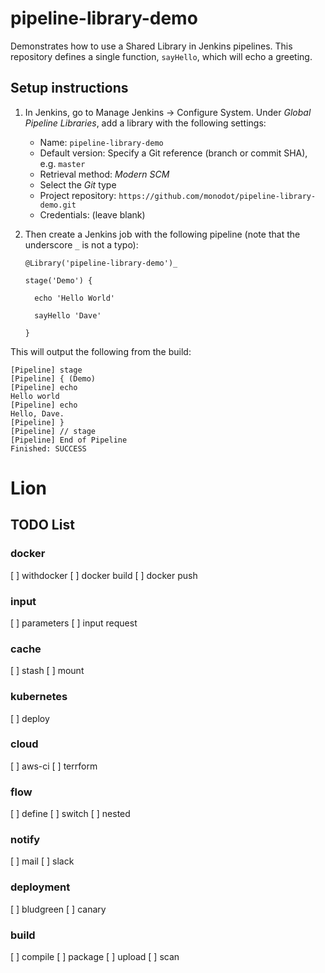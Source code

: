 # pipeline-library-demo

Demonstrates how to use a Shared Library in Jenkins pipelines. This repository defines a single function, `sayHello`, which will echo a greeting.

## Setup instructions

1. In Jenkins, go to Manage Jenkins &rarr; Configure System. Under _Global Pipeline Libraries_, add a library with the following settings:

    - Name: `pipeline-library-demo`
    - Default version: Specify a Git reference (branch or commit SHA), e.g. `master`
    - Retrieval method: _Modern SCM_
    - Select the _Git_ type
    - Project repository: `https://github.com/monodot/pipeline-library-demo.git`
    - Credentials: (leave blank)

2. Then create a Jenkins job with the following pipeline (note that the underscore `_` is not a typo):

    ```
    @Library('pipeline-library-demo')_

    stage('Demo') {

      echo 'Hello World'
   
      sayHello 'Dave'

    }
    ```

This will output the following from the build:

```
[Pipeline] stage
[Pipeline] { (Demo)
[Pipeline] echo
Hello world
[Pipeline] echo
Hello, Dave.
[Pipeline] }
[Pipeline] // stage
[Pipeline] End of Pipeline
Finished: SUCCESS
```
# Lion
## TODO List
### docker
[ ] withdocker
[ ] docker build
[ ] docker push

### input
[ ] parameters
[ ] input request

### cache
[ ] stash
[ ] mount

### kubernetes
[ ] deploy
 
### cloud
[ ] aws-ci
[ ] terrform

### flow
[ ] define
[ ] switch
[ ] nested

### notify
[ ] mail
[ ] slack

### deployment
[ ] bludgreen
[ ] canary

### build
[ ] compile
[ ] package
[ ] upload
[ ] scan


